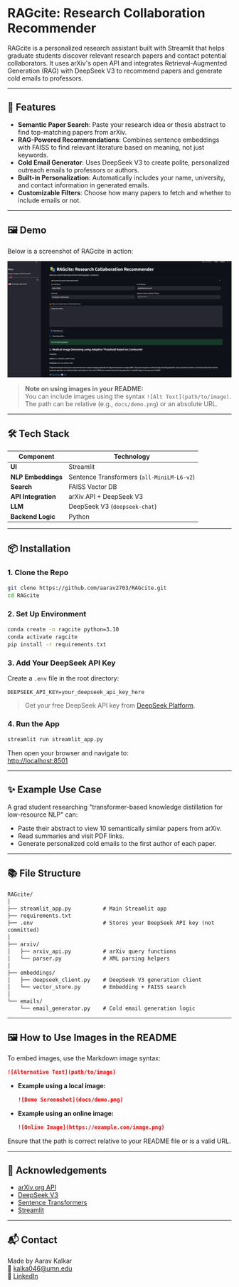 

# RAGcite: Research Collaboration Recommender

RAGcite is a personalized research assistant built with Streamlit that helps graduate students discover relevant research papers and contact potential collaborators. It uses arXiv's open API and integrates Retrieval-Augmented Generation (RAG) with DeepSeek V3 to recommend papers and generate cold emails to professors.

---

## 🚀 Features

- **Semantic Paper Search**: Paste your research idea or thesis abstract to find top-matching papers from arXiv.
- **RAG-Powered Recommendations**: Combines sentence embeddings with FAISS to find relevant literature based on meaning, not just keywords.
- **Cold Email Generator**: Uses DeepSeek V3 to create polite, personalized outreach emails to professors or authors.
- **Built-in Personalization**: Automatically includes your name, university, and contact information in generated emails.
- **Customizable Filters**: Choose how many papers to fetch and whether to include emails or not.

---

## 🖼️ Demo

Below is a screenshot of RAGcite in action:

![RAGcite Screenshot](docs/demo.png)

> **Note on using images in your README:**  
> You can include images using the syntax `![Alt Text](path/to/image)`. The path can be relative (e.g., `docs/demo.png`) or an absolute URL.

---

## 🛠️ Tech Stack

| Component          | Technology                                   |
|--------------------|----------------------------------------------|
| **UI**             | Streamlit                                    |
| **NLP Embeddings** | Sentence Transformers (`all-MiniLM-L6-v2`)   |
| **Search**         | FAISS Vector DB                              |
| **API Integration**| arXiv API + DeepSeek V3                        |
| **LLM**            | DeepSeek V3 (`deepseek-chat`)                |
| **Backend Logic**  | Python                                       |

---

## 📦 Installation

### 1. Clone the Repo

```bash
git clone https://github.com/aarav2703/RAGcite.git
cd RAGcite
```

### 2. Set Up Environment

```bash
conda create -n ragcite python=3.10
conda activate ragcite
pip install -r requirements.txt
```

### 3. Add Your DeepSeek API Key

Create a `.env` file in the root directory:

```
DEEPSEEK_API_KEY=your_deepseek_api_key_here
```

> Get your free DeepSeek API key from [DeepSeek Platform](https://platform.deepseek.com).

### 4. Run the App

```bash
streamlit run streamlit_app.py
```

Then open your browser and navigate to:  
[http://localhost:8501](http://localhost:8501)

---

## ✨ Example Use Case

A grad student researching "transformer-based knowledge distillation for low-resource NLP" can:

- Paste their abstract to view 10 semantically similar papers from arXiv.
- Read summaries and visit PDF links.
- Generate personalized cold emails to the first author of each paper.

---

## 📚 File Structure

```
RAGcite/
│
├── streamlit_app.py          # Main Streamlit app
├── requirements.txt
├── .env                      # Stores your DeepSeek API key (not committed)
│
├── arxiv/
│   ├── arxiv_api.py          # arXiv query functions
│   └── parser.py             # XML parsing helpers
│
├── embeddings/
│   ├── deepseek_client.py    # DeepSeek V3 generation client
│   └── vector_store.py       # Embedding + FAISS search
│
└── emails/
    └── email_generator.py    # Cold email generation logic
```

---

## 🖼️ How to Use Images in the README

To embed images, use the Markdown image syntax:

```markdown
![Alternative Text](path/to/image)
```

- **Example using a local image:**  
  ```markdown
  ![Demo Screenshot](docs/demo.png)
  ```

- **Example using an online image:**  
  ```markdown
  ![Online Image](https://example.com/image.png)
  ```

Ensure that the path is correct relative to your README file or is a valid URL.

---

## 🤝 Acknowledgements

- [arXiv.org API](https://arxiv.org/help/api)
- [DeepSeek V3](https://platform.deepseek.com/)
- [Sentence Transformers](https://www.sbert.net/)
- [Streamlit](https://streamlit.io)

---

## 📬 Contact

Made by Aarav Kalkar  
📧 [kalka046@umn.edu](mailto:kalka046@umn.edu)  
🔗 [LinkedIn](https://linkedin.com/in/aaravkalkar)
```




